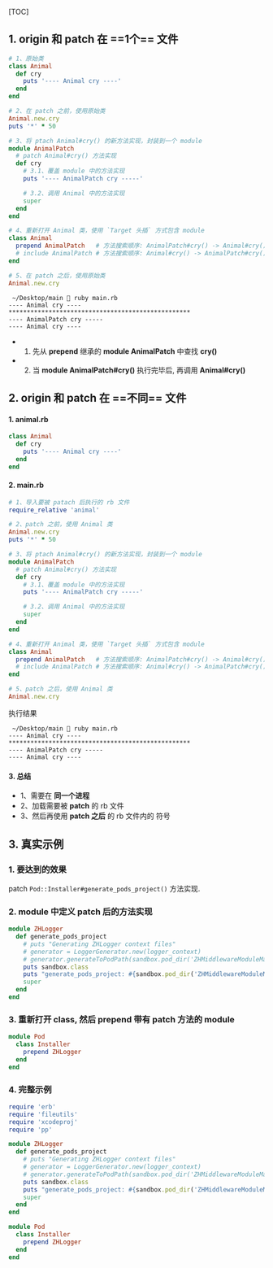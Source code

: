 [TOC]



## 1. origin 和 patch 在 ==1个== 文件

```ruby
# 1、原始类
class Animal
  def cry
    puts '---- Animal cry ----'
  end
end

# 2、在 patch 之前，使用原始类
Animal.new.cry
puts '*' * 50

# 3、将 ptach Animal#cry() 的新方法实现，封装到一个 module
module AnimalPatch
  # patch Animal#cry() 方法实现
  def cry
    # 3.1、覆盖 module 中的方法实现
    puts '---- AnimalPatch cry -----'

    # 3.2、调用 Animal 中的方法实现
    super
  end
end

# 4、重新打开 Animal 类，使用 `Target 头插` 方式包含 module 
class Animal
  prepend AnimalPatch   # 方法搜索顺序: AnimalPatch#cry() -> Animal#cry()
  # include AnimalPatch # 方法搜索顺序: Animal#cry() -> AnimalPatch#cry() 则无法完成 patch
end

# 5、在 patch 之后，使用原始类
Animal.new.cry
```

```
 ~/Desktop/main  ruby main.rb
---- Animal cry ----
**************************************************
---- AnimalPatch cry -----
---- Animal cry ----
```

- 1) 先从 **prepend** 继承的 **module AnimalPatch** 中查找 **cry()**
- 2) 当 **module AnimalPatch#cry()** 执行完毕后, 再调用 **Animal#cry()**



## 2. origin 和 patch 在 ==不同== 文件

#### 1. animal.rb

```ruby
class Animal
  def cry
    puts '---- Animal cry ----'
  end
end
```

#### 2. main.rb

```ruby
# 1、导入要被 patach 后执行的 rb 文件
require_relative 'animal'

# 2、patch 之前，使用 Animal 类
Animal.new.cry
puts '*' * 50

# 3、将 ptach Animal#cry() 的新方法实现，封装到一个 module
module AnimalPatch
  # patch Animal#cry() 方法实现
  def cry
    # 3.1、覆盖 module 中的方法实现
    puts '---- AnimalPatch cry -----'

    # 3.2、调用 Animal 中的方法实现
    super
  end
end

# 4、重新打开 Animal 类，使用 `Target 头插` 方式包含 module 
class Animal
  prepend AnimalPatch   # 方法搜索顺序: AnimalPatch#cry() -> Animal#cry()
  # include AnimalPatch # 方法搜索顺序: Animal#cry() -> AnimalPatch#cry() 则无法完成 patch
end

# 5、patch 之后，使用 Animal 类
Animal.new.cry
```

执行结果

```
 ~/Desktop/main  ruby main.rb
---- Animal cry ----
**************************************************
---- AnimalPatch cry -----
---- Animal cry ----
```

#### 3. 总结

- 1、需要在 **同一个进程**
- 2、加载需要被 **patch** 的 rb 文件
- 3、然后再使用 **patch 之后** 的 rb 文件内的 符号



## 3. 真实示例

### 1. 要达到的效果

patch `Pod::Installer#generate_pods_project()` 方法实现.

### 2. module 中定义 patch 后的方法实现

```ruby
module ZHLogger
  def generate_pods_project
    # puts "Generating ZHLogger context files"
    # generator = LoggerGenerator.new(logger_context)
    # generator.generateToPodPath(sandbox.pod_dir('ZHMiddlewareModuleMap') + 'Classes/LoggerContext')
    puts sandbox.class
    puts "generate_pods_project: #{sandbox.pod_dir('ZHMiddlewareModuleMap') + 'Classes/LoggerContext'}"
    super
  end
end
```

### 3. 重新打开 class, 然后 prepend 带有 patch 方法的 module

```ruby
module Pod
  class Installer
    prepend ZHLogger
  end
end
```

### 4. 完整示例

```ruby
require 'erb'
require 'fileutils'
require 'xcodeproj'
require 'pp'

module ZHLogger
  def generate_pods_project
    # puts "Generating ZHLogger context files"
    # generator = LoggerGenerator.new(logger_context)
    # generator.generateToPodPath(sandbox.pod_dir('ZHMiddlewareModuleMap') + 'Classes/LoggerContext')
    puts sandbox.class
    puts "generate_pods_project: #{sandbox.pod_dir('ZHMiddlewareModuleMap') + 'Classes/LoggerContext'}"
    super
  end
end

module Pod
  class Installer
    prepend ZHLogger
  end
end
```